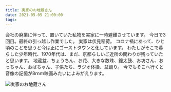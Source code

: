```yaml
---
title: 実家のお地蔵さん
date: 2021-05-05 21:00:00
tags:
---
```


会社の廃業に伴って、置いていた私物を実家に一時避難させています。
今日で3回目。最終の引っ越し作業でした。
実家は伏見稲荷。
コロナ禍にあって、ひと頃のことを思うと今は正にゴーストタウンと化しています。
わたしがそこで暮らした少年時代、1970年代は、まだ、京都らしいご近所の関わりが残っていたと思います。
地蔵盆、ちょうちん、お花、大きな数珠、鐘太鼓、お坊さん、おっちゃん、おばちゃん、子供たち、ラジオ体操、盆踊り。
今でもそこへ行くと音像の記憶が8ｍｍ映画みたいによみがえります。

![実家のお地蔵さん](images/210505_G9_1125802.jpg)